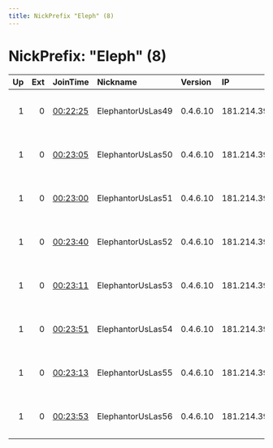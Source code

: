 ```yaml
---
title: NickPrefix "Eleph" (8)
---
```


# NickPrefix: "Eleph" (8)

|   Up |   Ext | JoinTime                                                                                              | Nickname          | Version   | IP             | AS               | CC   |   ORp |   Dirp | OS    | Contact                            |   eFamMembers |
|-----:|------:|:------------------------------------------------------------------------------------------------------|:------------------|:----------|:---------------|:-----------------|:-----|------:|-------:|:------|:-----------------------------------|--------------:|
|    1 |     0 | [00:22:25](https://nusenu.github.io/OrNetStats/w/relay/E48C75BDBA7BEF133718F34215A759EAA1D7A51B.html) | ElephantorUsLas49 | 0.4.6.10  | 181.214.39.253 | NEXTARRAY-ASN-01 | us   |   443 |      0 | Linux | elephantor at protonmail dot com t |            56 |
|    1 |     0 | [00:23:05](https://nusenu.github.io/OrNetStats/w/relay/703E62A51CB0A187D6D08A49957D25DC63BFE7D0.html) | ElephantorUsLas50 | 0.4.6.10  | 181.214.39.253 | NEXTARRAY-ASN-01 | us   |   444 |      0 | Linux | elephantor at protonmail dot com t |            56 |
|    1 |     0 | [00:23:00](https://nusenu.github.io/OrNetStats/w/relay/2B8CF3D9AC6FEB4B03F3AD5FA2451CBD060BBC63.html) | ElephantorUsLas51 | 0.4.6.10  | 181.214.39.251 | NEXTARRAY-ASN-01 | us   |   443 |      0 | Linux | elephantor at protonmail dot com t |            56 |
|    1 |     0 | [00:23:40](https://nusenu.github.io/OrNetStats/w/relay/163EC03521E400CD1141833D1139CEB6FC86D148.html) | ElephantorUsLas52 | 0.4.6.10  | 181.214.39.251 | NEXTARRAY-ASN-01 | us   |   444 |      0 | Linux | elephantor at protonmail dot com t |            56 |
|    1 |     0 | [00:23:11](https://nusenu.github.io/OrNetStats/w/relay/82C549C3DEA0F7427C8BCC81A205B512E6D6C522.html) | ElephantorUsLas53 | 0.4.6.10  | 181.214.39.25  | NEXTARRAY-ASN-01 | us   |   443 |      0 | Linux | elephantor at protonmail dot com t |            56 |
|    1 |     0 | [00:23:51](https://nusenu.github.io/OrNetStats/w/relay/04D104F85A2224CE16F0154059303DD368A672A6.html) | ElephantorUsLas54 | 0.4.6.10  | 181.214.39.25  | NEXTARRAY-ASN-01 | us   |   444 |      0 | Linux | elephantor at protonmail dot com t |            56 |
|    1 |     0 | [00:23:13](https://nusenu.github.io/OrNetStats/w/relay/B349C21E127A7C187A982621451ECDCEC0A81BDC.html) | ElephantorUsLas55 | 0.4.6.10  | 181.214.39.248 | NEXTARRAY-ASN-01 | us   |   443 |      0 | Linux | elephantor at protonmail dot com t |            56 |
|    1 |     0 | [00:23:53](https://nusenu.github.io/OrNetStats/w/relay/5472AD2293869255475AF7644AE0988009DE82D7.html) | ElephantorUsLas56 | 0.4.6.10  | 181.214.39.248 | NEXTARRAY-ASN-01 | us   |   444 |      0 | Linux | elephantor at protonmail dot com t |            56 |
